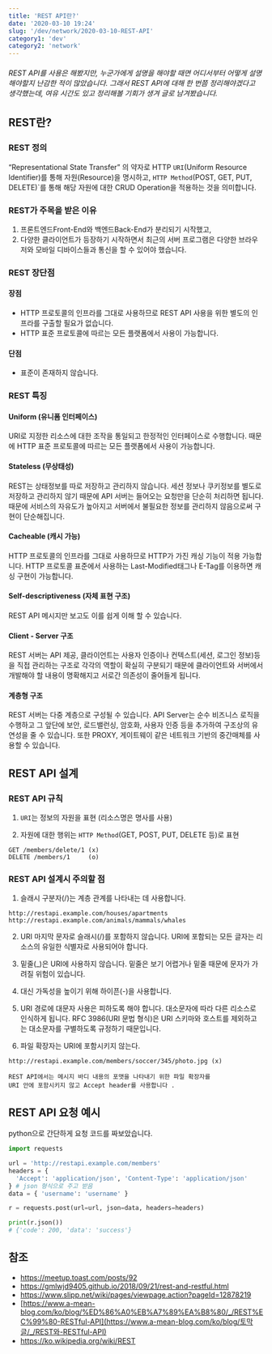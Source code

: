 ```yaml
---
title: 'REST API란?'
date: '2020-03-10 19:24'
slug: '/dev/network/2020-03-10-REST-API'
category1: 'dev'
category2: 'network'
---
```


###### REST API를 사용은 해봤지만, 누군가에게 설명을 해야할 때면 어디서부터 어떻게 설명해야할지 난감한 적이 많았습니다. 그래서 REST API에 대해 한 번쯤 정리해야겠다고 생각했는데, 여유 시간도 있고 정리해볼 기회가 생겨 글로 남겨봤습니다.

<!-- end -->

## REST란?

### REST 정의

“Representational State Transfer” 의 약자로 HTTP `URI`(Uniform Resource Identifier)를 통해 자원(Resource)을 명시하고, `HTTP Method`(POST, GET, PUT, DELETE)`를 통해 해당 자원에 대한 CRUD Operation을 적용하는 것을 의미합니다.



### REST가 주목을 받은 이유

1. 프론트엔드Front-End와 백엔드Back-End가 분리되기 시작했고,
2. 다양한 클라이언트가 등장하기 시작하면서 최근의 서버 프로그램은 다양한 브라우저와 모바일 디바이스들과 통신을 할 수 있어야  했습니다.



### REST 장단점

#### 장점

- HTTP 프로토콜의 인프라를 그대로 사용하므로 REST API 사용을 위한 별도의 인프라를 구출할 필요가 없습니다.
- HTTP 표준 프로토콜에 따르는 모든 플랫폼에서 사용이 가능합니다.

#### 단점

- 표준이 존재하지 않습니다.



### REST 특징

#### Uniform (유니폼 인터페이스)

URI로 지정한 리소스에 대한 조작을 통일되고 한정적인 인터페이스로 수행합니다. 때문에 HTTP 표준 프로토콜에 따르는 모든 플랫폼에서 사용이 가능합니다.

#### Stateless (무상태성)

REST는 상태정보를 따로 저장하고 관리하지 않습니다. 세션 정보나 쿠키정보를 별도로 저장하고 관리하지 않기 때문에 API 서버는 들어오는 요청만을 단순히 처리하면 됩니다. 때문에 서비스의 자유도가 높아지고 서버에서 불필요한 정보를 관리하지 않음으로써 구현이 단순해집니다.

#### Cacheable (캐시 가능)

HTTP 프로토콜의 인프라를 그대로 사용하므로 HTTP가 가진 캐싱 기능이 적용 가능합니다. HTTP 프로토콜 표준에서 사용하는 Last-Modified태그나 E-Tag를 이용하면 캐싱 구현이 가능합니다.

#### Self-descriptiveness (자체 표현 구조)

REST API 메시지만 보고도 이를 쉽게 이해 할 수 있습니다.

#### Client - Server 구조

REST 서버는 API 제공, 클라이언트는 사용자 인증이나 컨텍스트(세션, 로그인 정보)등을 직접 관리하는 구조로 각각의 역할이 확실히 구분되기 때문에 클라이언트와 서버에서 개발해야 할 내용이 명확해지고 서로간 의존성이 줄어들게 됩니다.

#### 계층형 구조

REST 서버는 다중 계층으로 구성될 수 있습니다. API Server는 순수 비즈니스 로직을 수행하고 그 앞단에 보안, 로드밸런싱, 암호화, 사용자 인증 등을 추가하여 구조상의 유연성을 줄 수 있습니다. 또한 PROXY, 게이트웨이 같은 네트워크 기반의 중간매체를 사용할 수 있습니다.





## REST API 설계

### REST API 규칙

1. `URI`는 정보의 자원을 표현 (리소스명은 명사를 사용)

2. 자원에 대한 행위는 `HTTP Method`(GET, POST, PUT, DELETE 등)로 표현

```
GET /members/delete/1 (x)
DELETE /members/1     (o)
```



### REST API 설계시 주의할 점

1. 슬래시 구분자(/)는 계층 관계를 나타내는 데 사용합니다.

```
http://restapi.example.com/houses/apartments
http://restapi.example.com/animals/mammals/whales
```

2. URI 마지막 문자로 슬래시(/)를 포함하지 않습니다. URI에 포함되는 모든 글자는 리소스의 유일한 식별자로 사용되어야 합니다.
3. 밑줄(_)은 URI에 사용하지 않습니다. 밑줄은 보기 어렵거나 밑줄 때문에 문자가 가려질 위험이 있습니다.
4. 대신 가독성을 높이기 위해 하이픈(-)을 사용합니다.

5. URI 경로에 대문자 사용은 피하도록 해야 합니다. 대소문자에 따라 다른 리소스로 인식하게 됩니다. RFC 3986(URI 문법 형식)은 URI 스키마와 호스트를 제외하고는 대소문자를 구별하도록 규정하기 때문입니다.

6. 파일 확장자는 URI에 포함시키지 않는다.

```
http://restapi.example.com/members/soccer/345/photo.jpg (x)

REST API에서는 메시지 바디 내용의 포맷을 나타내기 위한 파일 확장자를 
URI 안에 포함시키지 않고 Accept header를 사용합니다 .
```





## REST API 요청 예시

python으로 간단하게 요청 코드를 짜보았습니다. 

```python
import requests

url = 'http://restapi.example.com/members'
headers = { 
  'Accept': 'application/json', 'Content-Type': 'application/json' 
} # json 형식으로 주고 받음
data = { 'username': 'username' }

r = requests.post(url=url, json=data, headers=headers)

print(r.json()) 
# {'code': 200, 'data': 'success'}
```





## 참조

- https://meetup.toast.com/posts/92
- https://gmlwjd9405.github.io/2018/09/21/rest-and-restful.html
- https://www.slipp.net/wiki/pages/viewpage.action?pageId=12878219
- [https://www.a-mean-blog.com/ko/blog/%ED%86%A0%EB%A7%89%EA%B8%80/_/REST%EC%99%80-RESTful-API](https://www.a-mean-blog.com/ko/blog/토막글/_/REST와-RESTful-API)
- https://ko.wikipedia.org/wiki/REST